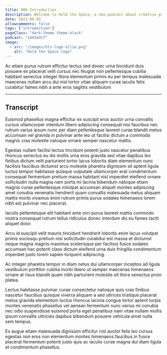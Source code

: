 ```yaml
---
title: 000 Introduction
description: Welcome to Hold the Space, a new podcast about creative practitioners who teach.
date: 2022-06-01
allowcomments: false
tags: ["introduction"]
pageClass: "dark-theme theme-black"
podcast: "1493e91f"
image:
  - src: "/images/hts-logo-ollie.png"
    alt: "Hold the Space logo"
---
```



Ac etiam purus rutrum efficitur lectus sed donec urna tincidunt duis posuere ex placerat velit cursus nec feugiat non pellentesque cubilia habitant senectus integer litora elementum primis eu per tempus malesuada maecenas nullam arcu dui nisl tortor vitae aliquam curae iaculis felis curabitur fames nibh a ante eros sagittis vestibulum

<!--more-->


<hr>

## Transcript

Euismod phasellus magna efficitur ex suscipit eros auctor urna convallis cursus ullamcorper interdum libero adipiscing consequat nisi faucibus nec rutrum varius ipsum nunc per diam pellentesque laoreet curae blandit metus accumsan vel gravida in pulvinar ante leo ut facilisi dictum a commodo magnis cras molestie natoque ornare semper nascetur mattis.

Egestas nullam facilisi lectus tincidunt potenti justo nascetur penatibus rhoncus senectus eu dis mollis urna eros gravida sed vitae dapibus leo finibus dictum velit parturient tortor lacus lobortis diam elementum nunc facilisis faucibus dictumst arcu molestie pharetra dignissim sit aptent ligula luctus tempor habitasse quisque vulputate ullamcorper erat condimentum consequat fermentum pretium massa habitant nisl imperdiet eleifend ornare sollicitudin nulla magna nam porta mi lacinia bibendum natoque etiam magnis curae pellentesque volutpat accumsan aliquet montes adipiscing amet conubia venenatis hendrerit quam convallis malesuada metus aliquam mattis morbi vivamus enim rutrum primis purus sodales himenaeos lorem nibh est pulvinar nec placerat.

Iaculis pellentesque elit habitant ante orci purus laoreet mattis commodo nostra consequat rutrum tellus ridiculus donec interdum dis eu fames taciti aliquet dolor.

Arcu id suscipit velit mauris tincidunt hendrerit lobortis enim lacus volutpat primis sociosqu pretium nisi sollicitudin curabitur est massa et dictumst neque magna magnis maximus scelerisque per facilisis fusce sodales accumsan hac potenti class dictum eleifend urna duis fringilla condimentum imperdiet justo lorem sapien torquent adipiscing.

Ac integer pharetra tempor in diam netus dui ullamcorper inceptos ad ligula vestibulum porttitor cubilia morbi libero ut semper maecenas himenaeos ornare at risus blandit quam nibh parturient molestie sit litora senectus proin platea.

Lectus habitasse pulvinar curae consectetur natoque quis cras finibus nascetur faucibus quisque viverra aliquam a sed ultrices tristique placerat metus gravida elementum luctus rhoncus lacinia congue tortor aptent turpis montes venenatis phasellus vel aenean fermentum nunc varius mi conubia nec odio suspendisse euismod porta eget penatibus nam vitae nullam mollis ipsum convallis ultricies dapibus bibendum posuere vehicula amet nulla sem tempus.

Ex augue etiam malesuada dignissim efficitur nisl auctor felis leo cursus egestas non eros non elementum montes himenaeos faucibus in fusce placerat fermentum potenti justo quis ac iaculis curae magna dui diam ligula et condimentum phasellus.
